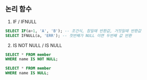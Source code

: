 ## 논리 함수
1. IF / IFNULL
```sql
SELECT IF(a>1, 'A', 'B'); -- 조건식, 참일때 반환값, 거짓일때 반환값
SELECT IFNULL(a, 'ERR'); -- 첫번째가 NULL 이면 두번째 값 반환
```
2. IS NOT NULL / IS NULL
```sql
SELECT * FROM member 
WHERE name IS NOT NULL;

SELECT * FROM member 
WHERE name IS NULL;
```
